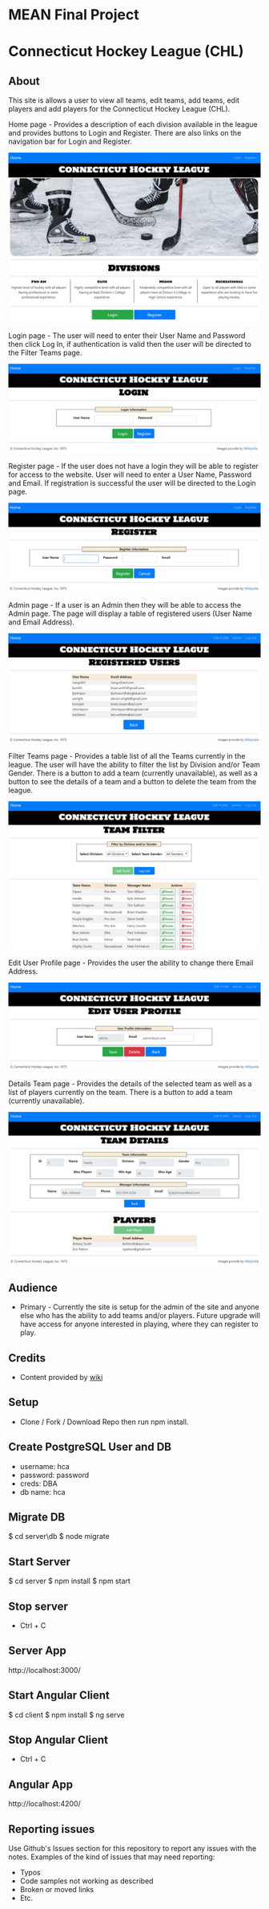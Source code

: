 # MEAN Final Project

# Connecticut Hockey League (CHL)

## About

This site is allows a user to view all teams, edit teams, add teams, edit players and add players for the Connecticut Hockey League (CHL). 

Home page - Provides a description of each division available in the league and provides buttons to Login and Register. There are also links on the navigation bar for Login and Register.

![Home Page](client/src/assets/images/HomePage.JPG)

Login page - The user will need to enter their User Name and Password then click Log In, if authentication is valid then the user will be directed to the Filter Teams page.

![Login Page](client/src/assets/images/LoginPage.JPG)

Register page - If the user does not have a login they will be able to register for access to the website. User will need to enter a User Name, Password and Email. If registration is successful the user will be directed to the Login page.

![Register Page](client/src/assets/images/RegisterPage.JPG)

Admin page - If a user is an Admin then they will be able to access the Admin page. The page will display a table of registered users (User Name and Email Address).

![Admin Page](client/src/assets/images/AdminPage.JPG)

Filter Teams page - Provides a table list of all the Teams currently in the league. The user will have the ability to filter the list by Division and/or Team Gender. There is a button to add a team (currently unavailable), as well as a button to see the details of a team and a button to delete the team from the league.

![Filter Teams Page](client/src/assets/images/FilterTeamPage.JPG)

Edit User Profile page - Provides the user the ability to change there Email Address. 

![Edit User Profile Page](client/src/assets/images/EditUserProfilePage.JPG)

Details Team page - Provides the details of the selected team as well as a list of players currently on the team. There is a button to add a team (currently unavailable).

![Details Team Page](client/src/assets/images/TeamDetailsPage.JPG)

## Audience
- Primary - Currently the site is setup for the admin of the site and anyone else who has the ability to add teams and/or players. Future upgrade will have access for anyone interested in playing, where they can register to play.

## Credits
- Content provided by [wiki](http://www.wiki.com)

## Setup
- Clone / Fork / Download Repo then run npm install.

## Create PostgreSQL User and DB
+ username: hca
+ password: password
+ creds: DBA
+ db name: hca

## Migrate DB
$ cd server\db
$ node migrate

## Start Server
$ cd server
$ npm install
$ npm start

## Stop server
- Ctrl + C

## Server App
http://localhost:3000/
  
## Start Angular Client
$ cd client
$ npm install
$ ng serve

## Stop Angular Client
- Ctrl + C

## Angular App  
http://localhost:4200/

## Reporting issues
Use Github's Issues section for this repository to report any issues with the notes.
Examples of the kind of issues that may need reporting:
- Typos
- Code samples not working as described
- Broken or moved links
- Etc.